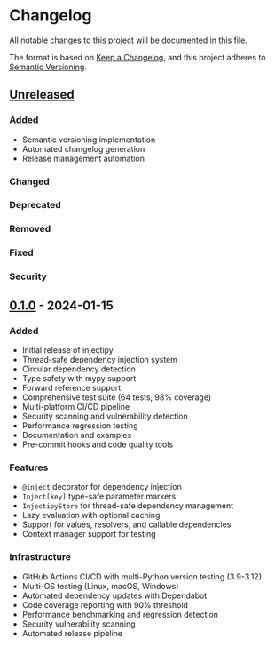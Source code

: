 # Changelog

All notable changes to this project will be documented in this file.

The format is based on [Keep a Changelog](https://keepachangelog.com/en/1.0.0/),
and this project adheres to [Semantic Versioning](https://semver.org/spec/v2.0.0.html).

## [Unreleased]

### Added
- Semantic versioning implementation
- Automated changelog generation
- Release management automation

### Changed

### Deprecated

### Removed

### Fixed

### Security

## [0.1.0] - 2024-01-15

### Added
- Initial release of injectipy
- Thread-safe dependency injection system
- Circular dependency detection
- Type safety with mypy support
- Forward reference support
- Comprehensive test suite (64 tests, 98% coverage)
- Multi-platform CI/CD pipeline
- Security scanning and vulnerability detection
- Performance regression testing
- Documentation and examples
- Pre-commit hooks and code quality tools

### Features
- `@inject` decorator for dependency injection
- `Inject[key]` type-safe parameter markers
- `InjectipyStore` for thread-safe dependency management
- Lazy evaluation with optional caching
- Support for values, resolvers, and callable dependencies
- Context manager support for testing

### Infrastructure
- GitHub Actions CI/CD with multi-Python version testing (3.9-3.12)
- Multi-OS testing (Linux, macOS, Windows)
- Automated dependency updates with Dependabot
- Code coverage reporting with 90% threshold
- Performance benchmarking and regression detection
- Security vulnerability scanning
- Automated release pipeline

[Unreleased]: https://github.com/Wimonder/injectipy/compare/v0.1.0...HEAD
[0.1.0]: https://github.com/Wimonder/injectipy/releases/tag/v0.1.0
